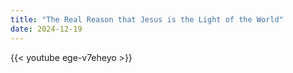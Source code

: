 ```yaml
---
title: "The Real Reason that Jesus is the Light of the World"
date: 2024-12-19
---
```


{{< youtube ege-v7eheyo >}}
